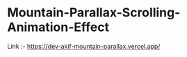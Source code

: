 # Mountain-Parallax-Scrolling-Animation-Effect  

Link :- 
                https://dev-akif-mountain-parallax.vercel.app/
